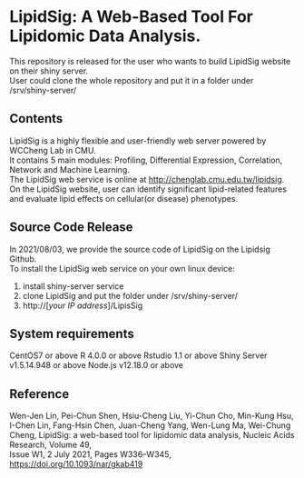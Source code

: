 # LipidSig: A Web-Based Tool For Lipidomic Data Analysis.
This repository is released for the user who wants to build LipidSig website on their shiny server.
<br>
User could clone the whole repository and put it in a folder under /srv/shiny-server/
## Contents
LipidSig is a highly flexible and user-friendly web server powered by WCCheng Lab in CMU.
<br>
It contains 5 main modules: Profiling, Differential Expression, Correlation, Network and Machine Learning.
<br>
The LipidSig web service is online at http://chenglab.cmu.edu.tw/lipidsig.
<br>
On the LipidSig website, user can identify significant lipid-related features and evaluate lipid effects on cellular(or disease) phenotypes.

## Source Code Release
In 2021/08/03, we provide the source code of LipidSig on the Lipidsig Github.
<br>
To install the LipidSig web service on your own linux device:
1. install shiny-server service 
2. clone LipidSig and put the folder under /srv/shiny-server/
3. http://[<I>your IP address</I>]/LipisSig

## System requirements
CentOS7 or above
R 4.0.0 or above
Rstudio 1.1 or above
Shiny Server v1.5.14.948 or above
Node.js v12.18.0 or above
 

## Reference
Wen-Jen Lin, Pei-Chun Shen, Hsiu-Cheng Liu, Yi-Chun Cho, Min-Kung Hsu, I-Chen Lin, Fang-Hsin Chen, Juan-Cheng Yang, Wen-Lung Ma, Wei-Chung Cheng, LipidSig: a web-based tool for lipidomic data analysis, Nucleic Acids Research, Volume 49,
<br>
Issue W1, 2 July 2021, Pages W336–W345, https://doi.org/10.1093/nar/gkab419
